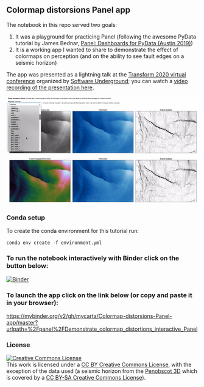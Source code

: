 ## Colormap distorsions Panel app ##

The notebook in this repo served two goals:

1. It was a playground for practicing Panel (following the awesome PyData tutorial by James Bednar, [Panel: Dashboards for PyData (Austin 2019)](https://youtu.be/AXpjbJUVeb4))
2. It is a working app I wanted to share to demonstrate the effect of colormaps on perception (and on the ability to see fault edges on a seismic horizon)

The app was presented as a lightning talk at the [Transform 2020 virtual conference](https://transform2020.sched.com/) organized by [Software Underground](https://softwareunderground.org/); you can watch a [video recording of the presentation here](https://www.youtube.com/watch?v=rUbvueIF5f8&t=510s).


<img src="https://github.com/mycarta/Colormap-distorsions-Panel-app/blob/master/for%20readme/gif.gif" width="800">


### Conda setup ####
To create the conda environment for this tutorial run:

```
conda env create -f environment.yml
```

### To run the notebook interactively with Binder click on the button below: ####
[![Binder](https://mybinder.org/badge_logo.svg)](https://mybinder.org/v2/gh/mycarta/Colormap-distorsions-Panel-app/master)

### To launch the app click on the link below (or copy and paste it in your browser): ####
https://mybinder.org/v2/gh/mycarta/Colormap-distorsions-Panel-app/master?urlpath=%2Fpanel%2FDemonstrate_colormap_distortions_interactive_Panel



### License ###
<a rel="license" href="http://creativecommons.org/licenses/by/4.0/"><img alt="Creative Commons License" style="border-width:0" src="https://i.creativecommons.org/l/by/4.0/88x31.png" /></a><br />This work is licensed under a <a rel="license" href="http://creativecommons.org/licenses/by/4.0/"> CC BY Creative Commons License</a>, with the exception of the data used (a seismic horizon from the [Penobscot 3D](https://terranubis.com/datainfo/Penobscot) which is covered by a [CC BY-SA Creative Commons License](https://creativecommons.org/licenses/by-sa/3.0/)).


